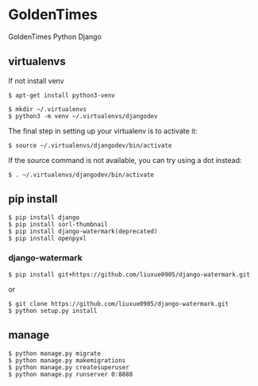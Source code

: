 # GoldenTimes
GoldenTimes Python Django

## virtualenvs
If not install venv
```
$ apt-get install python3-venv
```
```
$ mkdir ~/.virtualenvs
$ python3 -m venv ~/.virtualenvs/djangodev
```
The final step in setting up your virtualenv is to activate it:
```
$ source ~/.virtualenvs/djangodev/bin/activate
```
If the source command is not available, you can try using a dot instead:
```
$ . ~/.virtualenvs/djangodev/bin/activate
```

## pip install

```
$ pip install django
$ pip install sorl-thumbnail
$ pip install django-watermark(deprecated)
$ pip install openpyxl
```
### django-watermark
```
$ pip install git+https://github.com/liuxue0905/django-watermark.git
```
or
```
$ git clone https://github.com/liuxue0905/django-watermark.git
$ python setup.py install
```

## manage

```
$ python manage.py migrate
$ python manage.py makemigrations
$ python manage.py createsuperuser
$ python manage.py runserver 0:8888
```
